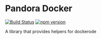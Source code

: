 Pandora Docker
=========
[![Build Status](https://travis-ci.org/carlipa/pandora-docker.svg?branch=master)](https://travis-ci.org/carlipa/pandora-docker)
[![npm version](https://badge.fury.io/js/%40carlipa%2Fpandora-docker.svg)](https://badge.fury.io/js/%40carlipa%2Fpandora-docker)

A library that provides helpers for dockerode
